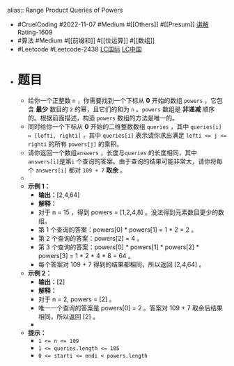 alias:: Range Product Queries of Powers
- #CruelCoding #2022-11-07 #Medium #[[Others]] #[[Presum]] [讲解](https://youtu.be/iGB8xBVMN2E) Rating-1609
- #算法 #Medium #[[前缀和]] #[[位运算]] #[[数组]]
- #Leetcode #Leetcode-2438 [LC国际](https://leetcode.com/problems/range-product-queries-of-powers/) [LC中国](https://leetcode.cn/problems/range-product-queries-of-powers/)
- # 题目
	- 给你一个正整数 `n` ，你需要找到一个下标从 **0** 开始的数组 `powers` ，它包含 **最少** 数目的 `2` 的幂，且它们的和为 `n` 。`powers` 数组是 **非递减** 顺序的。根据前面描述，构造 `powers` 数组的方法是唯一的。
	- 同时给你一个下标从 **0** 开始的二维整数数组 `queries` ，其中 `queries[i] = [lefti, righti]` ，其中 `queries[i]` 表示请你求出满足 `lefti <= j <= righti` 的所有 `powers[j]` 的乘积。
	- 请你返回一个数组`answers` ，长度与`queries` 的长度相同，其中`answers[i]`是第`i` 个查询的答案。由于查询的结果可能非常大，请你将每个 `answers[i]` 都对 `109 + 7` **取余** 。
	-
	- **示例 1：**
		- **输出：**[2,4,64]
		- **解释：**
		- 对于 n = 15 ，得到 powers = [1,2,4,8] 。没法得到元素数目更少的数组。
		- 第 1 个查询的答案：powers[0] \* powers[1] = 1 \* 2 = 2 。
		- 第 2 个查询的答案：powers[2] = 4 。
		- 第 3 个查询的答案：powers[0] \* powers[1] \* powers[2] \* powers[3] = 1 \* 2 \* 4 \* 8 = 64 。
		- 每个答案对 109 + 7 得到的结果都相同，所以返回 [2,4,64] 。
	- **示例 2：**
		- **输出：**[2]
		- **解释：**
		- 对于 n = 2, powers = [2] 。
		- 唯一一个查询的答案是 powers[0] = 2 。答案对 109 + 7 取余后结果相同，所以返回 [2] 。
		-
	- **提示：**
		- `1 <= n <= 109`
		- `1 <= queries.length <= 105`
		- `0 <= starti <= endi < powers.length`